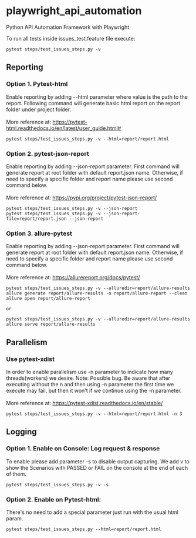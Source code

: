# playwright_api_automation
Python API Automation Framework with Playwright

To run all tests inside  issues_test.feature file execute:
 ~~~
 pytest steps/test_issues_steps.py -v 
 ~~~

## Reporting
### Option 1. Pytest-html
Enable reporting by adding --html parameter where value is the path to the report.
Following command will generate basic html report on the report folder under project folder.
<br></br>More reference at: https://pytest-html.readthedocs.io/en/latest/user_guide.html#
 ~~~
pytest steps/test_issues_steps.py -v --html=report/report.html
 ~~~
### Option 2. pytest-json-report
Enable reporting by adding --json-report parameter. First command will generate report at 
root folder with default report.json name. Otherwise, if need to specify a specific folder
and report name please use second command below.
<br></br>More reference at: https://pypi.org/project/pytest-json-report/
 ~~~
pytest steps/test_issues_steps.py -v --json-report
pytest steps/test_issues_steps.py -v --json-report-file=report/report.json --json-report
 ~~~

### Option 3. allure-pytest
Enable reporting by adding --json-report parameter. First command will generate report at 
root folder with default report.json name. Otherwise, if need to specify a specific folder
and report name please use second command below.
<br></br>More reference at: https://allurereport.org/docs/pytest/
 ~~~
pytest steps/test_issues_steps.py -v --alluredir=report/allure-results
allure generate report/allure-results -o report/allure-report --clean
allure open report/allure-report

or

pytest steps/test_issues_steps.py -v --alluredir=report/allure-results
allure serve report/allure-results
 ~~~

## Parallelism
### Use pytest-xdist
In order to enable parallelism use -n parameter to indicate how many threads(workers) we desire.
Note: Possible bug. Be aware that after executing without the n and then using -n parameter 
the first time we execute may fail, but then it won't if we continue using the -n parameter.
<br></br> More reference at: https://pytest-xdist.readthedocs.io/en/stable/
 ~~~
pytest steps/test_issues_steps.py -v --html=report/report.html -n 3
 ~~~

## Logging
### Option 1. Enable on Console: Log request & response 
To enable please add parameter -s to disable output capturing. We add v to show the Scenarios
with PASSED or FAIL on the console at the end of each of them.
 ~~~
pytest steps/test_issues_steps.py -v -s
 ~~~
### Option 2. Enable on Pytest-html:  
There's no need to add a special parameter just run with the usual html param.
 ~~~
 pytest steps/test_issues_steps.py --html=report/report.html
 ~~~
